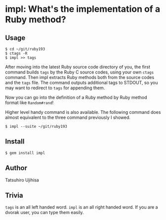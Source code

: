 # impl: What's the implementation of a Ruby method?

## Usage

    $ cd ~/git/ruby193
    $ ctags -R
    $ impl >> tags

After moving into the latest Ruby source code directory of you, the first command builds `tags` by the Ruby C source codes, using your own `ctags` command. Then impl extracts Ruby methods both from the source codes and the `tags` file. The command outputs additional tags to STDOUT, so you may want to redirect to `tags` for appending them.

Now you can go into the definition of a Ruby method by Ruby method format like `Random#rand`!

Higher level handy command is also available. The following command does almost equivalent to the three command previously I showed.

    $ impl --suite ~/git/ruby193

## Install

    $ gem install impl

## Author

Tatsuhiro Ujihisa

## Trivia

`tags` is an all left handed word. `impl` is an all right handed word. If you are a dvorak user, you can type them easily.

